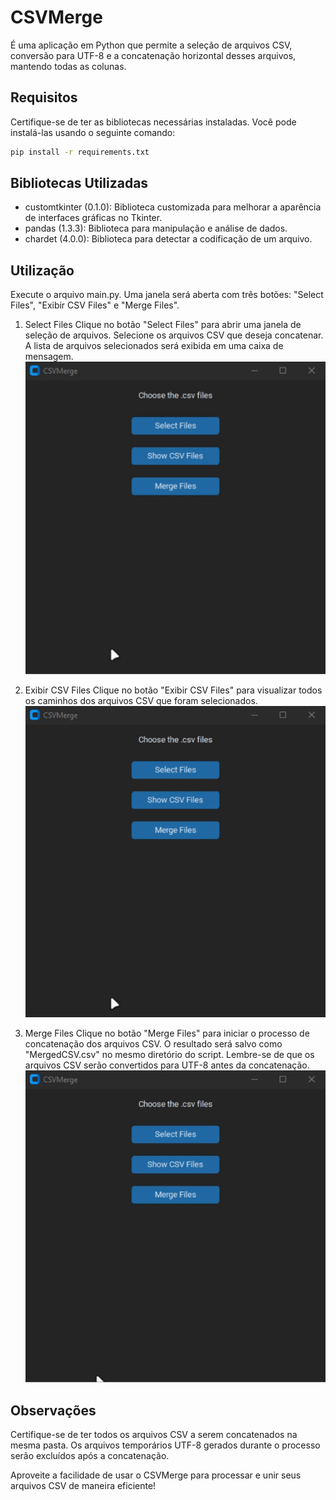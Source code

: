 # CSVMerge

É uma aplicação em Python que permite a seleção de arquivos CSV, conversão para UTF-8 e a concatenação horizontal desses arquivos, mantendo todas as colunas.

## Requisitos

Certifique-se de ter as bibliotecas necessárias instaladas. Você pode instalá-las usando o seguinte comando:

```bash
pip install -r requirements.txt
```
## Bibliotecas Utilizadas
- customtkinter (0.1.0): Biblioteca customizada para melhorar a aparência de interfaces gráficas no Tkinter.
- pandas (1.3.3): Biblioteca para manipulação e análise de dados.
- chardet (4.0.0): Biblioteca para detectar a codificação de um arquivo.
## Utilização
Execute o arquivo main.py.
Uma janela será aberta com três botões: "Select Files", "Exibir CSV Files" e "Merge Files".
1. Select Files
Clique no botão "Select Files" para abrir uma janela de seleção de arquivos. Selecione os arquivos CSV que deseja concatenar. A lista de arquivos selecionados será exibida em uma caixa de mensagem.
![Select Files](gifs/selectfiles.gif)

2. Exibir CSV Files
Clique no botão "Exibir CSV Files" para visualizar todos os caminhos dos arquivos CSV que foram selecionados.
![Show Files](gifs/showfiles.gif)

3. Merge Files
Clique no botão "Merge Files" para iniciar o processo de concatenação dos arquivos CSV. O resultado será salvo como "MergedCSV.csv" no mesmo diretório do script.
Lembre-se de que os arquivos CSV serão convertidos para UTF-8 antes da concatenação.
![Merge Files](gifs/mergefiles.gif)

## Observações
Certifique-se de ter todos os arquivos CSV a serem concatenados na mesma pasta.
Os arquivos temporários UTF-8 gerados durante o processo serão excluídos após a concatenação.

Aproveite a facilidade de usar o CSVMerge para processar e unir seus arquivos CSV de maneira eficiente!
